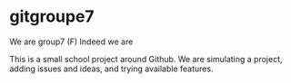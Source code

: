 # gitgroupe7
We are group7 (F)
Indeed we are

This is a small school project around Github. We are simulating a project, adding issues and ideas, and trying available features.
